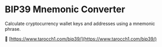 # BIP39 Mnemonic Converter

Calculate cryptocurrency wallet keys and addresses using a mnemonic phrase.

🔗 [https://www.tarocch1.com/bip39/](https://www.tarocch1.com/bip39/)
